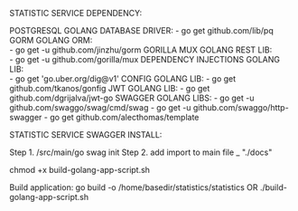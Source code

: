 STATISTIC SERVICE DEPENDENCY:

POSTGRESQL GOLANG DATABASE DRIVER:
    - go get github.com/lib/pq
GORM GOLANG ORM:    
    - go get -u github.com/jinzhu/gorm
GORILLA MUX GOLANG REST LIB:    
    - go get -u github.com/gorilla/mux
DEPENDENCY INJECTIONS GOLANG LIB:     
    - go get 'go.uber.org/dig@v1'
CONFIG GOLANG LIB:
    - go get github.com/tkanos/gonfig
JWT GOLANG LIB:
    - go get github.com/dgrijalva/jwt-go
SWAGGER GOLANG LIBS:
    - go get -u github.com/swaggo/swag/cmd/swag
    - go get -u github.com/swaggo/http-swagger
    - go get github.com/alecthomas/template

STATISTIC SERVICE SWAGGER INSTALL:

Step 1.
    /src/main/go swag init
Step 2.
    add import to main file _ "./docs"  


chmod +x build-golang-app-script.sh

Build application:
     go build -o /home/basedir/statistics/statistics
OR
    ./build-golang-app-script.sh